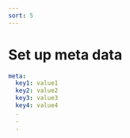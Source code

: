 ```yaml
---
sort: 5
---
```


# Set up meta data

```yml
meta:
  key1: value1
  key2: value2
  key3: value3
  key4: value4
  .
  .
  .
```
